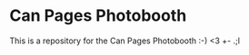 Can Pages Photobooth
====================

This is a repository for the Can Pages Photobooth
:-)  <3
+-
.;l
